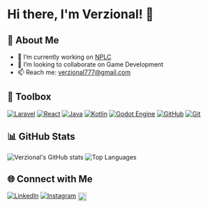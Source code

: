# Hi there, I'm Verzional! 👋

## 🚀 About Me
- 🔭 I’m currently working on [NPLC](https://github.com/Verzional/NPLC)
- 👯 I’m looking to collaborate on Game Development
- 📫 Reach me: [verzional777@gmail.com](mailto:verzional777@gmail.com)

## 🧰 Toolbox	
[![Laravel](https://img.shields.io/badge/Laravel-%23FF2D20.svg?logo=laravel&logoColor=white)](#)
[![React](https://img.shields.io/badge/React-%2320232a.svg?logo=react&logoColor=%2361DAFB)](#)
[![Java](https://img.shields.io/badge/Java-%23ED8B00.svg?logo=openjdk&logoColor=white)](#)
[![Kotlin](https://img.shields.io/badge/Kotlin-%237F52FF.svg?logo=kotlin&logoColor=white)](#)
[![Godot Engine](https://img.shields.io/badge/Godot-%23FFFFFF.svg?logo=godot-engine)](#)
[![GitHub](https://img.shields.io/badge/GitHub-%23121011.svg?logo=github&logoColor=white)](#)
[![Git](https://img.shields.io/badge/Git-F05032?logo=git&logoColor=fff)](#)

## 📊 GitHub Stats
![Verzional's GitHub stats](https://github-readme-stats.vercel.app/api?username=Verzional&show_icons=true&theme=radical)
![Top Languages](https://github-readme-stats.vercel.app/api/top-langs/?username=Verzional&layout=compact&theme=radical)

## 🌐 Connect with Me
[![LinkedIn](https://img.shields.io/badge/Linkedin-%230077B5.svg?logo=linkedin&logoColor=white)](https://www.linkedin.com/in/valentinomg)
[![Instagram](https://img.shields.io/badge/Instagram-%23E4405F.svg?logo=Instagram&logoColor=white)](https://instagram.com/valentino.m.g)
<a href="https://www.backloggd.com/u/Verzional">
    <img src="https://www.backloggd.com/packs/media/images/backloggd-logo-full-5cdba93625dfa851ff41d48ee86d836b.png" alt="Backloggd" height="20" style="vertical-align:middle;">
</a>
